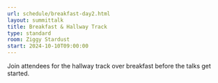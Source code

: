 ```yaml
---
url: schedule/breakfast-day2.html
layout: summittalk
title: Breakfast & Hallway Track    
type: standard
room: Ziggy Stardust
start: 2024-10-10T09:00:00
---
```


<div class="font-google font-medium">

Join attendees for the hallway track over breakfast before the talks get started. 

</div>